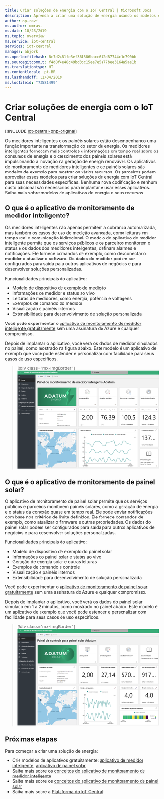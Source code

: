 ```yaml
---
title: Criar soluções de energia com o IoT Central | Microsoft Docs
description: Aprenda a criar uma solução de energia usando os modelos de aplicativo do Azure IoT Central.
author: op-ravi
ms.author: omravi
ms.date: 10/23/2019
ms.topic: overview
ms.service: iot-central
services: iot-central
manager: abjork
ms.openlocfilehash: 8c7d2481fe3ef361386bacc652d87744c1c790bb
ms.sourcegitcommit: f4d8f4e48c49bd3bc15ee7e5a77bee3164a5ae1b
ms.translationtype: HT
ms.contentlocale: pt-BR
ms.lasthandoff: 11/04/2019
ms.locfileid: "73581499"
---
```

# <a name="build-energy-solutions-with-iot-central"></a>Criar soluções de energia com o IoT Central 

[!INCLUDE [iot-central-pnp-original](../../../includes/iot-central-pnp-original-note.md)]


Os medidores inteligentes e os painéis solares estão desempenhando uma função importante na transformação do setor de energia. Os medidores inteligentes fornecem mais controles e informações em tempo real sobre os consumos de energia e o crescimento dos painéis solares está impulsionando a inovação na geração de energia renovável. Os aplicativos de monitoramento de medidores inteligentes e de painéis solares são modelos de exemplo para mostrar os vários recursos. Os parceiros podem aproveitar esses modelos para criar soluções de energia com IoT Central para suas necessidades específicas. Nenhuma nova codificação e nenhum custo adicional são necessários para implantar e usar esses aplicativos. Saiba mais sobre modelos de aplicativos de energia e seus recursos.


## <a name="what-is-the-smart-meter-monitoring-application"></a>O que é o aplicativo de monitoramento de medidor inteligente?
 Os medidores inteligentes não apenas permitem a cobrança automatizada, mas também os casos de uso de medição avançada, como leituras em tempo real e comunicação bidirecional. O modelo de aplicativo de medidor inteligente permite que os serviços públicos e os parceiros monitorem o status e os dados dos medidores inteligentes, definam alarmes e notificações. Ele fornece comandos de exemplo, como desconectar o medidor e atualizar o software. Os dados do medidor podem ser configurados para saída para outros aplicativos de negócios e para desenvolver soluções personalizadas. 

Funcionalidades principais do aplicativo: 

* Modelo de dispositivo de exemplo de medição 
* Informações de medidor e status ao vivo 
* Leituras de medidores, como energia, potência e voltagens
* Exemplos de comando do medidor 
* Visualização e painéis internos
* Extensibilidade para desenvolvimento de solução personalizada

Você pode experimentar o [aplicativo de monitoramento de medidor inteligente gratuitamente](https://apps.azureiotcentral.com/build/new/smart-meter-monitoring) sem uma assinatura do Azure e qualquer compromisso.


Depois de implantar o aplicativo, você verá os dados de medidor simulados no painel, como mostrado na figura abaixo. Este modelo é um aplicativo de exemplo que você pode estender e personalizar com facilidade para seus casos de uso específicos.

> [!div class="mx-imgBorder"]
> ![Painel do aplicativo de medidor inteligente](media/overview-iot-central-energy/smart-meter-app-dashboard.png)


## <a name="what-is-the-solar-panel-monitoring-application"></a>O que é o aplicativo de monitoramento de painel solar?
O aplicativo de monitoramento de painel solar permite que os serviços públicos e parceiros monitorem painéis solares, como a geração de energia e o status da conexão quase em tempo real. Ele pode enviar notificações com base nos critérios de limite definidos. Ele fornece comandos de exemplo, como atualizar o firmware e outras propriedades. Os dados do painel solar podem ser configurados para saída para outros aplicativos de negócios e para desenvolver soluções personalizadas. 

Funcionalidades principais do aplicativo: 

* Modelo de dispositivo de exemplo do painel solar 
* Informações do painel solar e status ao vivo
* Geração de energia solar e outras leituras
* Exemplos de comando e controle
* Visualização e painéis internos
* Extensibilidade para desenvolvimento de solução personalizada

Você pode experimentar o [aplicativo de monitoramento de painel solar gratuitamente](https://apps.azureiotcentral.com/build/new/solar-panel-monitoring) sem uma assinatura do Azure e qualquer compromisso.

Depois de implantar o aplicativo, você verá os dados do painel solar simulado em 1 a 2 minutos, como mostrado no painel abaixo. Este modelo é um aplicativo de exemplo que você pode estender e personalizar com facilidade para seus casos de uso específicos. 

> [!div class="mx-imgBorder"]
> ![Painel do aplicativo de painel solar](media/overview-iot-central-energy/solar-panel-app-dashboard.png)


## <a name="next-steps"></a>Próximas etapas
Para começar a criar uma solução de energia:
* Crie modelos de aplicativos gratuitamente: [aplicativo de medidor inteligente](https://apps.azureiotcentral.com/build/new/smart-meter-monitoring), [aplicativo de painel solar](https://apps.azureiotcentral.com/build/new/solar-panel-monitoring)
* Saiba mais sobre os [conceitos do aplicativo de monitoramento de medidor inteligente](https://docs.microsoft.com/azure/iot-central/energy/concept-iot-central-smart-meter-app)
* Saiba mais sobre os [conceitos do aplicativo de monitoramento de painel solar](https://docs.microsoft.com/azure/iot-central/energy/concept-iot-central-solar-panel-app)
* Saiba mais sobre a [Plataforma do IoT Central](https://docs.microsoft.com/azure/iot-central/)
